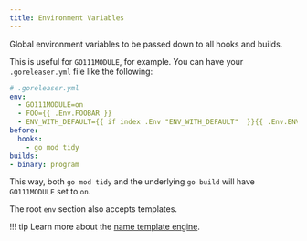 ```yaml
---
title: Environment Variables
---
```


Global environment variables to be passed down to all hooks and builds.

This is useful for `GO111MODULE`, for example. You can have your `.goreleaser.yml` file like the following:

```yaml
# .goreleaser.yml
env:
  - GO111MODULE=on
  - FOO={{ .Env.FOOBAR }}
  - ENV_WITH_DEFAULT={{ if index .Env "ENV_WITH_DEFAULT"  }}{{ .Env.ENV_WITH_DEFAULT }}{{ else }}default_value{{ end }}
before:
  hooks:
    - go mod tidy
builds:
- binary: program
```

This way, both `go mod tidy` and the underlying `go build` will have
`GO111MODULE` set to `on`.

The root `env` section also accepts templates.

!!! tip
    Learn more about the [name template engine](/customization/templates/).
